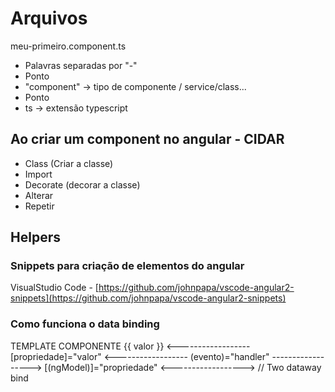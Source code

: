 # Arquivos

meu-primeiro.component.ts

* Palavras separadas por "-"
* Ponto
* "component" -> tipo de componente / service/class...
* Ponto
* ts -> extensão typescript

## Ao criar um component no angular - CIDAR

* Class (Criar a classe)
* Import
* Decorate (decorar a classe)
* Alterar
* Repetir

## Helpers

### Snippets para criação de elementos do angular

VisualStudio Code - [https://github.com/johnpapa/vscode-angular2-snippets](https://github.com/johnpapa/vscode-angular2-snippets)

### Como funciona o data binding

TEMPLATE                COMPONENTE
        {{ valor }}
    <------------------  
        [propriedade]="valor"
    <------------------
        (evento)="handler"
    ------------------>
        [(ngModel)]="propriedade"
    <------------------> // Two dataway bind
    



